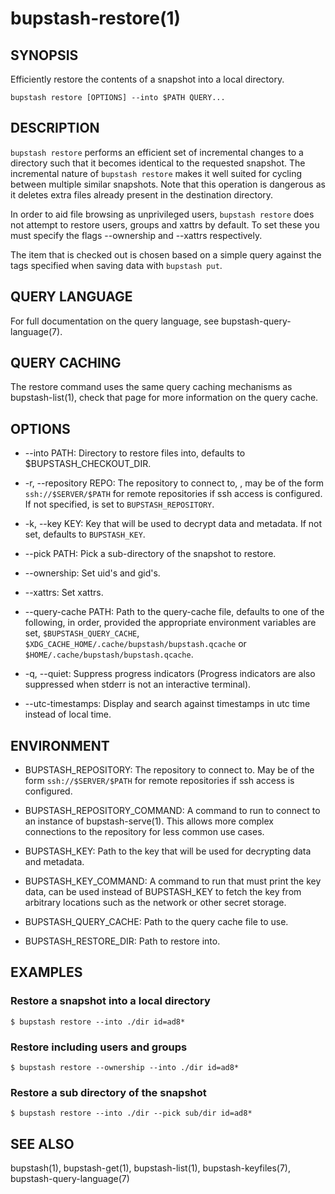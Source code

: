 bupstash-restore(1) 
================

## SYNOPSIS

Efficiently restore the contents of a snapshot into a local directory.

`bupstash restore [OPTIONS] --into $PATH QUERY... `

## DESCRIPTION

`bupstash restore` performs an efficient set of incremental changes to
a directory such that it becomes identical to the requested snapshot.
The incremental nature of `bupstash restore` makes it well suited for
cycling between multiple similar snapshots. Note that this operation is dangerous
as it deletes extra files already present in the destination directory.

In order to aid file browsing as unprivileged users, `bupstash restore` does
not attempt to restore users, groups and xattrs by default. To set
these you must specify the flags --ownership and --xattrs respectively.

The item that is checked out is chosen based on a simple query against the 
tags specified when saving data with `bupstash put`.

## QUERY LANGUAGE

For full documentation on the query language, see bupstash-query-language(7).

## QUERY CACHING

The restore command uses the same query caching mechanisms as bupstash-list(1), check that page for
more information on the query cache.

## OPTIONS

* --into PATH:
  Directory to restore files into, defaults to $BUPSTASH_CHECKOUT_DIR.

* -r, --repository REPO:
  The repository to connect to, , may be of the form `ssh://$SERVER/$PATH` for
  remote repositories if ssh access is configured. If not specified, is set to `BUPSTASH_REPOSITORY`.

* -k, --key KEY:
  Key that will be used to decrypt data and metadata. If not set, defaults
  to `BUPSTASH_KEY`.

* --pick PATH:
  Pick a sub-directory of the snapshot to restore.

* --ownership:
  Set uid's and gid's.

* --xattrs:
  Set xattrs.

* --query-cache PATH:
  Path to the query-cache file, defaults to one of the following, in order, provided
  the appropriate environment variables are set, `$BUPSTASH_QUERY_CACHE`,
  `$XDG_CACHE_HOME/.cache/bupstash/bupstash.qcache` or `$HOME/.cache/bupstash/bupstash.qcache`.

* -q, --quiet:
  Suppress progress indicators (Progress indicators are also suppressed when stderr
  is not an interactive terminal).

* --utc-timestamps:
  Display and search against timestamps in utc time instead of local time.

## ENVIRONMENT

* BUPSTASH_REPOSITORY:
  The repository to connect to. May be of the form `ssh://$SERVER/$PATH` for
  remote repositories if ssh access is configured.

* BUPSTASH_REPOSITORY_COMMAND:
  A command to run to connect to an instance of bupstash-serve(1). This 
  allows more complex connections to the repository for less common use cases.

* BUPSTASH_KEY:
  Path to the key that will be used for decrypting data and metadata.

* BUPSTASH_KEY_COMMAND:
  A command to run that must print the key data, can be used instead of BUPSTASH_KEY
  to fetch the key from arbitrary locations such as the network or other secret storage.

* BUPSTASH_QUERY_CACHE:
  Path to the query cache file to use.

* BUPSTASH_RESTORE_DIR:
  Path to restore into.

## EXAMPLES

### Restore a snapshot into a local directory

```
$ bupstash restore --into ./dir id=ad8*
```

### Restore including users and groups

```
$ bupstash restore --ownership --into ./dir id=ad8*
```

### Restore a sub directory of the snapshot

```
$ bupstash restore --into ./dir --pick sub/dir id=ad8*
```

## SEE ALSO

bupstash(1), bupstash-get(1), bupstash-list(1), bupstash-keyfiles(7), bupstash-query-language(7)
